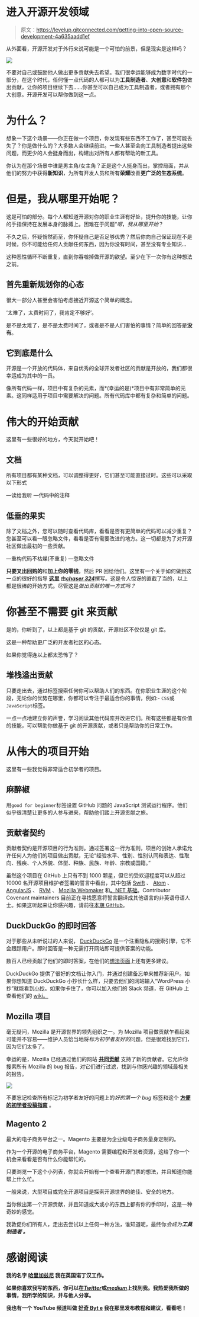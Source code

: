 # 进入开源开发领域

> 原文：<https://levelup.gitconnected.com/getting-into-open-source-development-4a635aadd1ef>

从外面看，开源开发对于外行来说可能是一个可怕的前景，但是现实是这样吗？

![](img/d5c2dbc9d502eb3c4bc125f0c518b84b.png)

不要对自己或鼓励他人做出更多贡献失去希望。我们很幸运能够成为数字时代的一部分，在这个时代，任何懂一点代码的人都可以为**工具制造者**、**大创意**和**软件包**做出贡献，让你的项目继续下去……你甚至可以自己成为工具制造者，或者拥有那个大创意。开源开发可以帮你做到这一点。

# 为什么？

想象一下这个场景——你正在做一个项目，你发现有些东西不工作了，甚至可能丢失了？你是做什么的？大多数人会继续前进。一些人甚至会向工具制造者提出这些问题，而更少的人会挺身而出，构建出对所有人都有帮助的新工具。

你认为在那个场景中谁是男主角/女主角？正是这个人挺身而出，掌控局面，并从他们的努力中获得**新知识**，为所有开发人员和所有**荣耀**改善**更广泛的生态系统**。

# 但是，我从哪里开始呢？

这是可怕的部分。每个人都知道开源对你的职业生涯有好处，提升你的技能，让你的手指保持在发展本身的脉搏上。困难在于问题“*嗯*，*我从哪里开始*？

不久之后，怀疑悄然而至，你怀疑自己是否足够优秀？然后你向自己保证现在不是时候，你不可能给任何人贡献任何东西，因为你没有时间，甚至没有专业知识...

这种恶性循环不断重复，直到你吞噬掉做开源的欲望。至少在下一次你有这种想法之前。

## 首先重新规划你的心态

很大一部分人甚至会害怕考虑接近开源这个简单的概念。

‘太难了，太费时间了，我肯定不够好’。

是不是太难了，是不是太费时间了，或者是不是人们害怕的事情？简单的回答是**没有**。

## 它到底是什么

开源是一个开放的代码体，来自优秀的全球开发者社区的贡献是开放的，我们都很幸运成为其中的一员。

像所有代码一样，项目中有复杂的元素，而*(幸运的是)*项目中有非常简单的元素。这同样适用于项目中需要解决的问题。所有代码库中都有复杂和简单的问题。

# 伟大的开始贡献

这里有一些很好的地方，今天就开始吧！

## **文档**

所有项目都有某种文档，可以调整得更好，它们甚至可能直接过时。这些可以采取以下形式

—读给我听
—代码中的注释

## **低垂的果实**

除了文档之外，您可以随时查看代码库，看看是否有更简单的代码可以减少重复？您甚至可以看一眼忽略文件，看看是否有需要改进的地方。这一切都是为了对开源社区做出最初的一些贡献。

—重构代码不枯燥(不重复)
—忽略文件

**只要叉出回购的**和**加上你的零钱**，然后 PR 回给他们。这里有一个关于如何做到这一点的很好的指导 [**这里**](https://gist.github.com/Chaser324/ce0505fbed06b947d962) 由[***chaser 324***](https://github.com/Chaser324)撰写。这是令人惊讶的直截了当的，以上都是很棒的开始方式。尽管这是*做出贡献的唯一方式吗？*

# 你甚至不需要 git 来贡献

是的，你听到了，以上都是基于 git 的贡献，开源社区不仅仅是 git 库。

这是一种帮助更广泛的开发者社区的心态。

如果你觉得连以上都太恐怖了？

## **堆栈溢出贡献**

只要走出去，通过标签搜索任何你可以帮助人们的东西。在你职业生涯的这个阶段，无论你的优势在哪里，你都可以专注于最适合你的事情，例如:- `CSS`或`JavaScript`标签。

一点一点地建立你的声誉，学习阅读其他代码库并改进它们。所有这些都是有价值的技能，可以帮助你做基于 git 的开源贡献，或者只是帮助你的日常工作。

# 从伟大的项目开始

这里有一些我觉得非常适合初学者的项目。

## 麻醉椒

用`good for beginner`标签设置 GitHub 问题的 JavaScript 测试运行程序。他们似乎很清楚让更多的人参与进来，帮助他们踏上开源贡献之旅。

## 贡献者契约

贡献者契约是开源项目的行为准则。通过签署这一行为准则，项目的创始人承诺允许任何人为他们的项目做出贡献，无论“经验水平、性别、性别认同和表达、性取向、残疾、个人外貌、体型、种族、民族、年龄、宗教或国籍。”

虽然这个项目在 GitHub 上只有不到 1000 颗星，但它的受欢迎程度可以从超过 10000 名开源项目维护者签署的誓言中看出，其中包括 [Swift](https://github.com/apple/swift) 、 [Atom](https://github.com/atom/atom) 、 [AngularJS](https://angularjs.org/) 、 [RVM](https://rvm.io/) 、 [Mozilla Webmaker](https://beta.webmaker.org/#/?_k=nsv3ol) 和[。NET 基础](http://www.dotnetfoundation.org/)。Contributor Covenant maintainers 目前正在寻找愿意将誓言翻译成其他语言的非英语母语人士。如果这听起来让你感兴趣，请前往[本期 GitHub](https://github.com/CoralineAda/contributor_covenant/issues/139)。

## DuckDuckGo 的即时回答

对于那些从未听说过的人来说， [DuckDuckGo](https://duckduckgo.com/) 是一个注重隐私的搜索引擎，它不会跟踪用户。即时回答是一种无需打开网站即可提供答案的功能。

数百人已经贡献了他们的即时答案，在他们的[想法页面](https://duck.co/ideas)上还有更多建议。

DuckDuckGo 提供了很好的文档让你入门，并通过创建备忘单来推荐新用户。如果你想知道 DuckDuckGo 小抄长什么样，只要去他们的网站输入“WordPress 小抄”就能看到[小抄](https://duckduckgo.com/?q=wordpress+cheat+sheet&ia=cheatsheet)。如果你卡住了，你可以加入他们的 Slack 频道，在 GitHub 上查看他们的 [wiki。](https://github.com/duckduckgo/duckduckgo/wiki)

## Mozilla 项目

毫无疑问，Mozilla 是开源世界的领先组织之一。为 Mozilla 项目做贡献乍看起来可能并不容易——维护人员恰当地将*标为初学者友好的*问题，但是很难找到它们，因为它们太多了。

幸运的是，Mozilla 已经通过他们的网站 [**共同贡献**](https://codetribute.mozilla.org/) 支持了新的贡献者。它允许你搜索所有 Mozilla 的 bug 报告，对它们进行过滤，找到与你感兴趣的领域最相关的报告。

![](img/8b10ebcaf4a23b08353dadb976cc9e9d.png)

不要忘记检查所有标记为初学者友好的问题上的*好的第一个 bug* 标签和这个 [**方便的初学者投稿指南**](https://github.com/mozilla-frontend-infra/codetribute) 。

## Magento 2

最大的电子商务平台之一。Magento 主要是为企业级电子商务量身定制的。

作为一个开源的电子商务平台，Magento 需要编程和开发者资源，这给了你一个机会来看看是否有什么你能帮忙的。

只要浏览一下这个小列表，你就会开始有一个查看开源门票的想法，并且知道你能帮上什么忙。

一般来说，大型项目或完全开源项目是探索开源世界的绝佳、安全的地方。

当你做出第一个开源贡献，并且知道或大或小的东西上都有你的手印时，这是一种奇妙的感觉。

我敦促你们所有人，走出去尝试以上任何一种方法，谁知道呢，最终你*会成为*****工具制造者*** 。***

# **感谢阅读**

**我的名字 [**哈里加兹尼**](https://github.com/hghazni) 我在英国诺丁汉工作。**

**如果你喜欢我写的东西，你可以在[***Twitter***](https://twitter.com/harryghazni)或[***medium***](https://medium.com/@hghazni)上找到我。我热爱我所做的事情，我所学的知识，并与他人分享。**

**我也有一个 YouTube 频道叫做 [**好奇 Byt** e](https://www.youtube.com/channel/UChgP4qLeMhkcJUFMO5S05mQ/) 我在那里发布教程和建议，看看吧！**